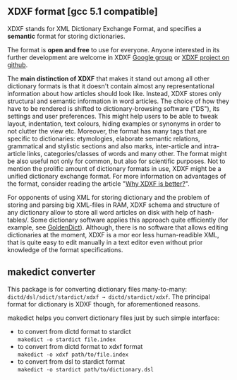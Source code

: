 ## XDXF format [gcc 5.1 compatible]
XDXF stands for XML Dictionary Exchange Format, and specifies a **semantic** format for storing dictionaries.

The format is **open and free** to use for everyone. Anyone interested in its further development are welcome in XDXF [Google group](https://github.com/soshial/xdxf_makedict/groups.google.com/group/xdxf-format) or [XDXF project on github](https://github.com/soshial/xdxf_makedict/).

The **main distinction of XDXF** that makes it stand out among all other dictionary formats is that it doesn't contain almost any representational information about how articles should look like.
Instead, XDXF stores only structural and semantic information in word articles.
The choice of how they have to be rendered is shifted to dictionary-browsing software ("DS"), its settings and user preferences. This might help users to be able to tweak layout, indentation, text colours, hiding examples or synonyms in order to not clutter the view etc.
Moreover, the format has many tags that are specific to dictionaries: etymologies, elaborate semantic relations, grammatical and stylistic sections and also marks, inter-article and intra-article links, categories/classes of words and many other. The format might be also useful not only for common, but also for scientific purposes. Not to mention the prolific amount of dictionary formats in use, XDXF might be a unified dictionary exchange format.
For more information on advantages of the format, consider reading the article "[Why XDXF is better?](https://github.com/soshial/xdxf_makedict/wiki/Why-is-XDXF-better%3F)". 

For opponents of using XML for storing dictionary and the problem of storing and parsing big XML-files in RAM, XDXF schema and structure of any dictionary allow to store all word articles on disk with help of hash-tables/. Some dictionary software applies this approach quite efficiently (for example, see [GoldenDict](http://goldendict.org/)).
Although, there is no software that allows editing dictionaries at the moment, XDXF is a mor eor less human-readible XML, that is quite easy to edit manually in a text editor even without prior knowledge of the format specifications.

## makedict converter
This package is for converting dictionary files many-to-many: `dictd/dsl/sdict/stardict/xdxf → dictd/stardict/xdxf`. The principal format for dictionary is XDXF though, for aforementioned reasons.

makedict helps you convert dictionary files just by such simple interface:  
* to convert from dictd format to stardict  
`makedict -o stardict file.index`  
* to convert from dictd format to xdxf format  
`makedict -o xdxf path/to/file.index`  
* to convert from dsl to stardict format  
`makedict -o stardict path/to/dictionary.dsl`  
